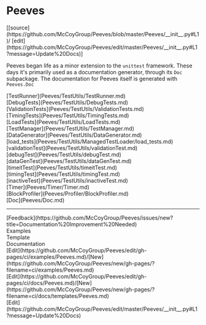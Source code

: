 # <a id="Peeves">Peeves</a> 
<div class="docs-source-link" markdown="1">
[[source](https://github.com/McCoyGroup/Peeves/blob/master/Peeves/__init__.py#L1)/
[edit](https://github.com/McCoyGroup/Peeves/edit/master/Peeves/__init__.py#L1?message=Update%20Docs)]
</div>
    
Peeves began life as a minor extension to the `unittest` framework.
These days it's primarily used as a documentation generator, through its `Doc` subpackage.
The documentation for Peeves itself is generated with `Peeves.Doc`

<div class="container alert alert-secondary bg-light">
  <div class="row">
   <div class="col" markdown="1">
[TestRunner](Peeves/TestUtils/TestRunner.md)   
</div>
   <div class="col" markdown="1">
[DebugTests](Peeves/TestUtils/DebugTests.md)   
</div>
   <div class="col" markdown="1">
[ValidationTests](Peeves/TestUtils/ValidationTests.md)   
</div>
</div>
  <div class="row">
   <div class="col" markdown="1">
[TimingTests](Peeves/TestUtils/TimingTests.md)   
</div>
   <div class="col" markdown="1">
[LoadTests](Peeves/TestUtils/LoadTests.md)   
</div>
   <div class="col" markdown="1">
[TestManager](Peeves/TestUtils/TestManager.md)   
</div>
</div>
  <div class="row">
   <div class="col" markdown="1">
[DataGenerator](Peeves/TestUtils/DataGenerator.md)   
</div>
   <div class="col" markdown="1">
[load_tests](Peeves/TestUtils/ManagedTestLoader/load_tests.md)   
</div>
   <div class="col" markdown="1">
[validationTest](Peeves/TestUtils/validationTest.md)   
</div>
</div>
  <div class="row">
   <div class="col" markdown="1">
[debugTest](Peeves/TestUtils/debugTest.md)   
</div>
   <div class="col" markdown="1">
[dataGenTest](Peeves/TestUtils/dataGenTest.md)   
</div>
   <div class="col" markdown="1">
[timeitTest](Peeves/TestUtils/timeitTest.md)   
</div>
</div>
  <div class="row">
   <div class="col" markdown="1">
[timingTest](Peeves/TestUtils/timingTest.md)   
</div>
   <div class="col" markdown="1">
[inactiveTest](Peeves/TestUtils/inactiveTest.md)   
</div>
   <div class="col" markdown="1">
[Timer](Peeves/Timer/Timer.md)   
</div>
</div>
  <div class="row">
   <div class="col" markdown="1">
[BlockProfiler](Peeves/Profiler/BlockProfiler.md)   
</div>
   <div class="col" markdown="1">
[Doc](Peeves/Doc.md)   
</div>
   <div class="col" markdown="1">
   
</div>
</div>
</div>












---


<div markdown="1" class="text-muted">
<div class="container">
  <div class="row">
   <div class="col" markdown="1">
[Feedback](https://github.com/McCoyGroup/Peeves/issues/new?title=Documentation%20Improvement%20Needed)   
</div>
</div>
  <div class="row">
   <div class="col" markdown="1">
Examples   
</div>
   <div class="col" markdown="1">
Template   
</div>
   <div class="col" markdown="1">
Documentation   
</div>
</div>
  <div class="row">
   <div class="col" markdown="1">
[Edit](https://github.com/McCoyGroup/Peeves/edit/gh-pages/ci/examples/Peeves.md)/[New](https://github.com/McCoyGroup/Peeves/new/gh-pages/?filename=ci/examples/Peeves.md)   
</div>
   <div class="col" markdown="1">
[Edit](https://github.com/McCoyGroup/Peeves/edit/gh-pages/ci/docs/Peeves.md)/[New](https://github.com/McCoyGroup/Peeves/new/gh-pages/?filename=ci/docs/templates/Peeves.md)   
</div>
   <div class="col" markdown="1">
[Edit](https://github.com/McCoyGroup/Peeves/edit/master/Peeves/__init__.py#L1?message=Update%20Docs)   
</div>
</div>
</div>
</div>